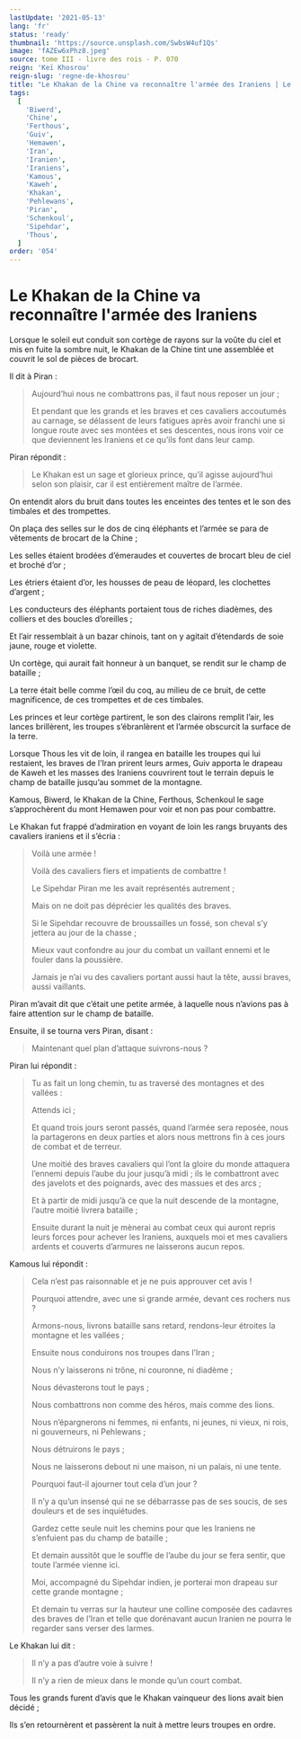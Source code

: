 ```yaml
---
lastUpdate: '2021-05-13'
lang: 'fr'
status: 'ready'
thumbnail: 'https://source.unsplash.com/SwbsW4uf1Qs'
image: 'fAZEw6xPhz8.jpeg'
source: tome III - livre des rois - P. 070
reign: 'Keï Khosrou'
reign-slug: 'regne-de-khosrou'
title: "Le Khakan de la Chine va reconnaître l'armée des Iraniens | Le Livre des Rois | Shâhnâmeh"
tags:
  [
    'Biwerd',
    'Chine',
    'Ferthous',
    'Guiv',
    'Hemawen',
    'Iran',
    'Iranien',
    'Iraniens',
    'Kamous',
    'Kaweh',
    'Khakan',
    'Pehlewans',
    'Piran',
    'Schenkoul',
    'Sipehdar',
    'Thous',
  ]
order: '054'
---
```


<!-- LTeX: language=fr -->

# Le Khakan de la Chine va reconnaître l'armée des Iraniens

Lorsque le soleil eut conduit son cortège de rayons sur la voûte du ciel et mis en fuite la sombre nuit, le Khakan de la Chine tint une assemblée et couvrit le sol de pièces de brocart.

Il dit à Piran :

> Aujourd’hui nous ne combattrons pas, il faut nous reposer un jour ;
>
> Et pendant que les grands et les braves et ces cavaliers accoutumés au carnage, se délassent de leurs fatigues après avoir franchi une si longue route avec ses montées et ses descentes, nous irons voir ce que deviennent les Iraniens et ce qu’ils font dans leur camp.

Piran répondit :

> Le Khakan est un sage et glorieux prince, qu’il agisse aujourd’hui selon son plaisir, car il est entièrement maître de l’armée.

On entendit alors du bruit dans toutes les enceintes des tentes et le son des timbales et des trompettes.

On plaça des selles sur le dos de cinq éléphants et l’armée se para de vêtements de brocart de la Chine ;

Les selles étaient brodées d’émeraudes et couvertes de brocart bleu de ciel et broché d’or ;

Les étriers étaient d’or, les housses de peau de léopard, les clochettes d’argent ;

Les conducteurs des éléphants portaient tous de riches diadèmes, des colliers et des boucles d’oreilles ;

Et l’air ressemblait à un bazar chinois, tant on y agitait d’étendards de soie jaune, rouge et violette.

Un cortège, qui aurait fait honneur à un banquet, se rendit sur le champ de bataille ;

La terre était belle comme l’œil du coq, au milieu de ce bruit, de cette magnificence, de ces trompettes et de ces timbales.

Les princes et leur cortège partirent, le son des clairons remplit l’air, les lances brillèrent, les troupes s’ébranlèrent et l’armée obscurcit la surface de la terre.

Lorsque Thous les vit de loin, il rangea en bataille les troupes qui lui restaient, les braves de l’Iran prirent leurs armes, Guiv apporta le drapeau de Kaweh et les masses des Iraniens couvrirent tout le terrain depuis le champ de bataille jusqu’au sommet de la montagne.

Kamous, Biwerd, le Khakan de la Chine, Ferthous, Schenkoul le sage s’approchèrent du mont Hemawen pour voir et non pas pour combattre.

Le Khakan fut frappé d’admiration en voyant de loin les rangs bruyants des cavaliers iraniens et il s’écria :

> Voilà une armée !
>
> Voilà des cavaliers fiers et impatients de combattre !
>
> Le Sipehdar Piran me les avait représentés autrement ;
>
> Mais on ne doit pas déprécier les qualités des braves.
>
> Si le Sipehdar recouvre de broussailles un fossé, son cheval s’y jettera au jour de la chasse ;
>
> Mieux vaut confondre au jour du combat un vaillant ennemi et le fouler dans la poussière.
>
> Jamais je n’ai vu des cavaliers portant aussi haut la tête, aussi braves, aussi vaillants.

Piran m’avait dit que c’était une petite armée, à laquelle nous n’avions pas à faire attention sur le champ de bataille.

Ensuite, il se tourna vers Piran, disant :

> Maintenant quel plan d’attaque suivrons-nous ?

Piran lui répondit :

> Tu as fait un long chemin, tu as traversé des montagnes et des vallées : 
>
> Attends ici ;
>
> Et quand trois jours seront passés, quand l’armée sera reposée, nous la partagerons en deux parties et alors nous mettrons fin à ces jours de combat et de terreur.
>
> Une moitié des braves cavaliers qui l’ont la gloire du monde attaquera l’ennemi depuis l’aube du jour jusqu’à midi ; ils le combattront avec des javelots et des poignards, avec des massues et des arcs ;
>
> Et à partir de midi jusqu’à ce que la nuit descende de la montagne, l’autre moitié livrera bataille ;
>
> Ensuite durant la nuit je mènerai au combat ceux qui auront repris leurs forces pour achever les Iraniens, auxquels moi et mes cavaliers ardents et couverts d’armures ne laisserons aucun repos.

Kamous lui répondit :

> Cela n’est pas raisonnable et je ne puis approuver cet avis !
>
> Pourquoi attendre, avec une si grande armée, devant ces rochers nus ?
>
> Armons-nous, livrons bataille sans retard, rendons-leur étroites la montagne et les vallées ;
>
> Ensuite nous conduirons nos troupes dans l’Iran ;
>
> Nous n’y laisserons ni trône, ni couronne, ni diadème ;
>
> Nous dévasterons tout le pays ;
>
> Nous combattrons non comme des héros, mais comme des lions.
>
> Nous n’épargnerons ni femmes, ni enfants, ni jeunes, ni vieux, ni rois, ni gouverneurs, ni Pehlewans ;
>
> Nous détruirons le pays ;
>
> Nous ne laisserons debout ni une maison, ni un palais, ni une tente.
>
> Pourquoi faut-il ajourner tout cela d’un jour ?
>
> Il n’y a qu’un insensé qui ne se débarrasse pas de ses soucis, de ses douleurs et de ses inquiétudes.
>
> Gardez cette seule nuit les chemins pour que les Iraniens ne s’enfuient pas du champ de bataille ;
>
> Et demain aussitôt que le souffle de l’aube du jour se fera sentir, que toute l’armée vienne ici.
>
> Moi, accompagné du Sipehdar indien, je porterai mon drapeau sur cette grande montagne ;
>
> Et demain tu verras sur la hauteur une colline composée des cadavres des braves de l’Iran et telle que dorénavant aucun Iranien ne pourra le regarder sans verser des larmes.

Le Khakan lui dit :

> Il n’y a pas d’autre voie à suivre !
>
> Il n’y a rien de mieux dans le monde qu’un court combat.

Tous les grands furent d’avis que le Khakan vainqueur des lions avait bien décidé ;

Ils s’en retournèrent et passèrent la nuit à mettre leurs troupes en ordre.

